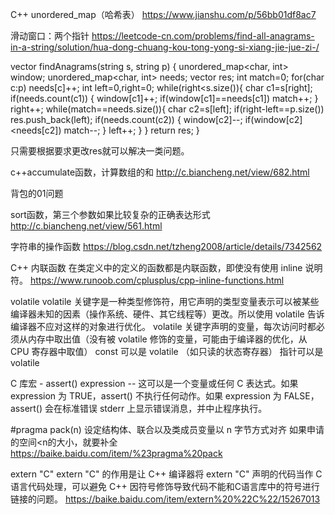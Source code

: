C++ unordered_map（哈希表）
https://www.jianshu.com/p/56bb01df8ac7

滑动窗口：两个指针
https://leetcode-cn.com/problems/find-all-anagrams-in-a-string/solution/hua-dong-chuang-kou-tong-yong-si-xiang-jie-jue-zi-/

vector<int> findAnagrams(string s, string p) {
        unordered_map<char, int> window;
        unordered_map<char, int> needs;
        vector<int> res;
        int match=0;
        for(char c:p) needs[c]++;
        int left=0,right=0;
        while(right<s.size()){
            char c1=s[right];
            if(needs.count(c1)) {
                window[c1]++;
                if(window[c1]==needs[c1]) match++;
            }
            right++;
            while(match==needs.size()){
                char c2=s[left];
                if(right-left==p.size()) res.push_back(left);
                if(needs.count(c2)) {
                    window[c2]--;
                    if(window[c2]<needs[c2]) match--;
                }
                left++;
            }
        }
        return res;
    }
        
只需要根据要求更改res就可以解决一类问题。



c++accumulate函数，计算数组的和
http://c.biancheng.net/view/682.html



背包的01问题


sort函数，第三个参数如果比较复杂的正确表达形式
http://c.biancheng.net/view/561.html



字符串的操作函数
https://blog.csdn.net/tzheng2008/article/details/7342562


C++ 
内联函数
在类定义中的定义的函数都是内联函数，即使没有使用 inline 说明符。
https://www.runoob.com/cplusplus/cpp-inline-functions.html


volatile
volatile 关键字是一种类型修饰符，用它声明的类型变量表示可以被某些编译器未知的因素（操作系统、硬件、其它线程等）更改。所以使用 volatile 告诉编译器不应对这样的对象进行优化。
volatile 关键字声明的变量，每次访问时都必须从内存中取出值（没有被 volatile 修饰的变量，可能由于编译器的优化，从 CPU 寄存器中取值）
const 可以是 volatile （如只读的状态寄存器）
指针可以是 volatile



C 库宏 - assert()
expression -- 这可以是一个变量或任何 C 表达式。如果 expression 为 TRUE，assert() 不执行任何动作。如果 expression 为 FALSE，assert() 会在标准错误 stderr 上显示错误消息，并中止程序执行。



#pragma pack(n)
设定结构体、联合以及类成员变量以 n 字节方式对齐
如果申请的空间<n的大小，就要补全
https://baike.baidu.com/item/%23pragma%20pack



extern "C"
extern "C" 的作用是让 C++ 编译器将 extern "C" 声明的代码当作 C 语言代码处理，可以避免 C++ 因符号修饰导致代码不能和C语言库中的符号进行链接的问题。
https://baike.baidu.com/item/extern%20%22C%22/15267013



